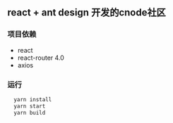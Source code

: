 ## react + ant design 开发的cnode社区

### 项目依赖
* react
* react-router 4.0
* axios

### 运行
```bash
  yarn install
  yarn start
  yarn build
```